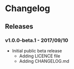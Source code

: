 # Changelog

## Releases

### v1.0.0-beta.1 - 2017/09/10

- Initial public beta release
  - Adding LICENCE file
  - Adding CHANGELOG.md
